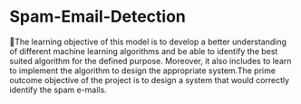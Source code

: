 # Spam-Email-Detection
The learning objective of this model is to develop a better understanding of different machine learning algorithms and be able to identify the best suited algorithm for the defined purpose. Moreover, it also includes to learn to implement the algorithm to design the appropriate system.The prime outcome objective of the project is to design a system that would correctly identify the spam e-mails.
